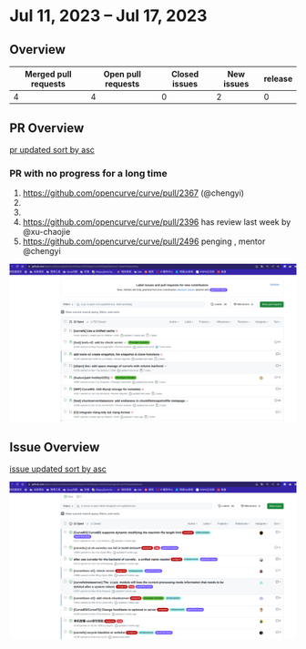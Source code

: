 
# Jul 11, 2023 – Jul 17, 2023

## Overview

| Merged pull requests | Open pull requests | Closed issues | New issues | release |
| -------------------- | ------------------ | ------------- | ---------- | ------- |
| 4                    | 4                 | 0             | 2          | 0       |

## PR Overview

[pr updated sort by asc](https://github.com/opencurve/curve/pulls?q=is%3Apr+is%3Aopen+sort%3Aupdated-asc+-label%3Apending)

### PR with no progress for a long time

1. https://github.com/opencurve/curve/pull/2367 (@chengyi)
2.
1.
1. https://github.com/opencurve/curve/pull/2396 has review last week by @xu-chaojie
2. https://github.com/opencurve/curve/pull/2496  penging  , mentor @chengyi

![pr updated sort by asc](./images/2023-07-17-pr.png)

## Issue Overview

[issue updated sort by asc](https://github.com/opencurve/curve/issues?q=is%3Aissue+is%3Aopen+label%3Aassigned+sort%3Aupdated-asc)



![issue updated sort by asc](./images/2023-07-17-issue.png)